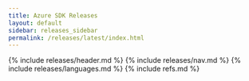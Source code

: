 ```yaml
---
title: Azure SDK Releases
layout: default
sidebar: releases_sidebar
permalink: /releases/latest/index.html
---
```

{% include releases/header.md %}
{% include releases/nav.md %}
{% include releases/languages.md %}
{% include refs.md %}